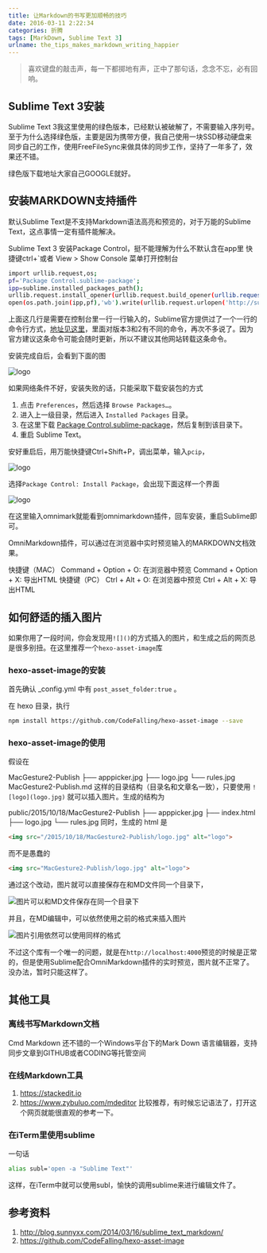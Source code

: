 ```yaml
---
title: 让Markdown的书写更加顺畅的技巧
date: 2016-03-11 2:22:34
categories: 折腾
tags: [MarkDown, Sublime Text 3]
urlname: the_tips_makes_markdown_writing_happier
---
```


> 喜欢键盘的敲击声，每一下都掷地有声，正中了那句话，念念不忘，必有回响。

## Sublime Text 3安装

Sublime Text 3我这里使用的绿色版本，已经默认被破解了，不需要输入序列号。至于为什么选择绿色版，主要是因为携带方便，我自己使用一块SSD移动硬盘来同步自己的工作，使用FreeFileSync来做具体的同步工作，坚持了一年多了，效果还不错。

绿色版下载地址大家自己GOOGLE就好。

## 安装MARKDOWN支持插件

默认Sublime Text是不支持Markdown语法高亮和预览的，对于万能的Sublime Text，这点事情一定有插件能解决。

Sublime Text 3 安装Package Control，挺不能理解为什么不默认含在app里
快捷键ctrl+`或者 View > Show Console 菜单打开控制台

``` bash
import urllib.request,os;
pf='Package Control.sublime-package';
ipp=sublime.installed_packages_path();
urllib.request.install_opener(urllib.request.build_opener(urllib.request.ProxyHandler()));
open(os.path.join(ipp,pf),'wb').write(urllib.request.urlopen('http://sublime.wbond.net/'+pf.replace(' ','%20')).read())
```

上面这几行是需要在控制台里一行一行输入的，Sublime官方提供过了一个一行的命令行方式，[地址见这里](https://packagecontrol.io/installation)，里面对版本3和2有不同的命令，再次不多说了。因为官方建议这条命令可能会随时更新，所以不建议其他网站转载这条命令。

安装完成自后，会看到下面的图

![logo](QQ截图20160331224216.jpg)

如果网络条件不好，安装失败的话，只能采取下载安装包的方式

1. 点击 `Preferences`，然后选择 `Browse Packages…`。
2. 进入上一级目录，然后进入 `Installed Packages` 目录。
3. 在这里下载 [Package Control.sublime-package](https://packagecontrol.io/Package%20Control.sublime-package)，然后复制到该目录下。
4. 重启 Sublime Text。

安好重启后，用万能快捷键Ctrl+Shift+P，调出菜单，输入`pcip`，

![logo](QQ截图20160331095029.jpg)

选择`Package Control: Install Package`，会出现下面这样一个界面

![logo](intpu-omnimark.jpg)

在这里输入omnimark就能看到omnimarkdown插件，回车安装，重启Sublime即可。

OmniMarkdown插件，可以通过在浏览器中实时预览输入的MARKDOWN文档效果。

快捷键（MAC）
Command + Option + O: 在浏览器中预览
Command + Option + X: 导出HTML
快捷键（PC）
Ctrl + Alt + O: 在浏览器中预览
Ctrl + Alt + X: 导出HTML

## 如何舒适的插入图片

如果你用了一段时间，你会发现用`![]()`的方式插入的图片，和生成之后的网页总是很多别扭。在这里推荐一个`hexo-asset-image`库

### hexo-asset-image的安装

首先确认 _config.yml 中有 `post_asset_folder:true` 。

在 hexo 目录，执行

``` bash
npm install https://github.com/CodeFalling/hexo-asset-image --save
```
### hexo-asset-image的使用

假设在

MacGesture2-Publish
├── apppicker.jpg
├── logo.jpg
└── rules.jpg
MacGesture2-Publish.md
这样的目录结构（目录名和文章名一致），只要使用 `![logo](logo.jpg)` 就可以插入图片。生成的结构为

public/2015/10/18/MacGesture2-Publish
├── apppicker.jpg
├── index.html
├── logo.jpg
└── rules.jpg
同时，生成的 html 是

``` html
<img src="/2015/10/18/MacGesture2-Publish/logo.jpg" alt="logo">
```

而不是愚蠢的

``` html
<img src="MacGesture2-Publish/logo.jpg" alt="logo">
```

通过这个改动，图片就可以直接保存在和MD文件同一个目录下，

![图片可以和MD文件保存在同一个目录下](pics-postion.jpg)

并且，在MD编辑中，可以依然使用之前的格式来插入图片

![图片引用依然可以使用同样的格式](same-image-reference-style.jpg)

不过这个库有一个唯一的问题，就是在`http://localhost:4000`预览的时候是正常的，但是使用Sublime配合OmniMarkdown插件的实时预览，图片就不正常了。没办法，暂时只能这样了。

## 其他工具

### 离线书写Markdown文档

Cmd Markdown 还不错的一个Windows平台下的Mark Down 语言编辑器，支持同步文章到GITHUB或者CODING等托管空间

### 在线Markdown工具

1. https://stackedit.io
2. https://www.zybuluo.com/mdeditor 比较推荐，有时候忘记语法了，打开这个网页就能很直观的参考一下。

### 在iTerm里使用sublime

一句话

``` bash
alias subl='open -a "Sublime Text"'
```

这样，在iTerm中就可以使用subl，愉快的调用sublime来进行编辑文件了。

## 参考资料

1. http://blog.sunnyxx.com/2014/03/16/sublime_text_markdown/
2. https://github.com/CodeFalling/hexo-asset-image